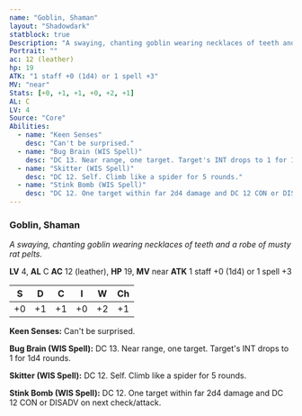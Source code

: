 ```yaml
---
name: "Goblin, Shaman"
layout: "Shadowdark"
statblock: true
Description: "A swaying, chanting goblin wearing necklaces of teeth and a robe of musty rat pelts."
Portrait: ""
ac: 12 (leather)
hp: 19
ATK: "1 staff +0 (1d4) or 1 spell +3"
MV: "near"
Stats: [+0, +1, +1, +0, +2, +1]
AL: C
LV: 4
Source: "Core"
Abilities:
  - name: "Keen Senses"
    desc: "Can't be surprised."
  - name: "Bug Brain (WIS Spell)"
    desc: "DC 13. Near range, one target. Target's INT drops to 1 for 1d4 rounds."
  - name: "Skitter (WIS Spell)"
    desc: "DC 12. Self. Climb like a spider for 5 rounds."
  - name: "Stink Bomb (WIS Spell)"
    desc: "DC 12. One target within far 2d4 damage and DC 12 CON or DISADV on next check/attack."
---
```


### Goblin, Shaman

_A swaying, chanting goblin wearing necklaces of teeth and a robe of musty rat pelts._

**LV** 4, **AL** C
**AC** 12 (leather), **HP** 19, **MV** near
**ATK** 1 staff +0 (1d4) or 1 spell +3

|  S  |  D  |  C  |  I  |  W  |  Ch  |
|:---:|:---:|:---:|:---:|:---:|:----:|
| +0 | +1 | +1 | +0 | +2 | +1 |

**Keen Senses:** Can't be surprised.

**Bug Brain (WIS Spell):** DC 13. Near range, one target. Target's INT drops to 1 for 1d4 rounds.

**Skitter (WIS Spell):** DC 12. Self. Climb like a spider for 5 rounds.

**Stink Bomb (WIS Spell):** DC 12. One target within far 2d4 damage and DC 12 CON or DISADV on next check/attack.

